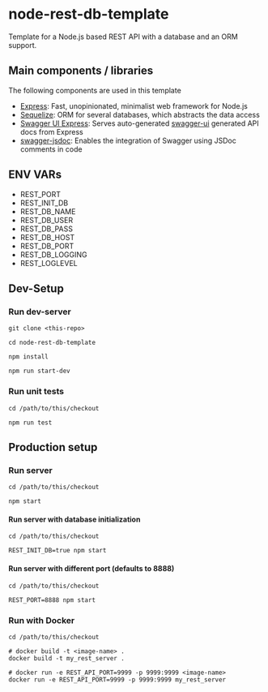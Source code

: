 # node-rest-db-template

Template for a Node.js based REST API with a database and an ORM support.

## Main components / libraries

The following components are used in this template

  - [Express](https://github.com/expressjs/express): Fast, unopinionated, minimalist web framework for Node.js
  - [Sequelize](https://sequelize.org/): ORM for several databases, which abstracts the data access
  - [Swagger UI Express](https://github.com/scottie1984/swagger-ui-express): Serves auto-generated [swagger-ui](https://swagger.io/tools/swagger-ui/) generated API docs from Express
  - [swagger-jsdoc](https://github.com/Surnet/swagger-jsdoc): Enables the integration of Swagger using JSDoc comments in code

## ENV VARs

  - REST_PORT
  - REST_INIT_DB
  - REST_DB_NAME
  - REST_DB_USER
  - REST_DB_PASS
  - REST_DB_HOST
  - REST_DB_PORT
  - REST_DB_LOGGING
  - REST_LOGLEVEL

## Dev-Setup

### Run dev-server

```
git clone <this-repo>

cd node-rest-db-template

npm install

npm run start-dev
```

### Run unit tests

```
cd /path/to/this/checkout

npm run test
```

## Production setup

### Run server

```
cd /path/to/this/checkout

npm start
```
#### Run server with database initialization

```
cd /path/to/this/checkout

REST_INIT_DB=true npm start
```

#### Run server with different port (defaults to 8888)

```
cd /path/to/this/checkout

REST_PORT=8888 npm start
```

### Run with Docker

```
cd /path/to/this/checkout

# docker build -t <image-name> .
docker build -t my_rest_server .

# docker run -e REST_API_PORT=9999 -p 9999:9999 <image-name>
docker run -e REST_API_PORT=9999 -p 9999:9999 my_rest_server
```
